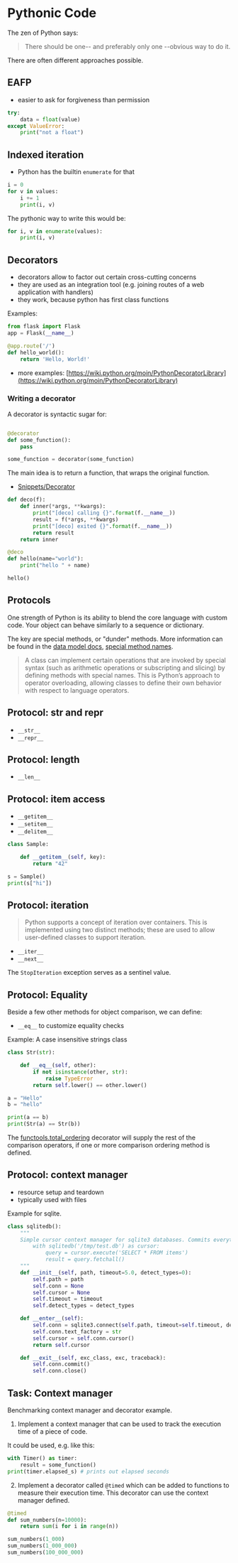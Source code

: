 # Pythonic Code

The zen of Python says:

> There should be one-- and preferably only one --obvious way to do it.

There are often different approaches possible.

## EAFP

* easier to ask for forgiveness than permission

```python
try:
    data = float(value)
except ValueError:
    print("not a float")
```

## Indexed iteration

* Python has the builtin `enumerate` for that

```python
i = 0
for v in values:
    i += 1
    print(i, v)
```

The pythonic way to write this would be:

```python
for i, v in enumerate(values):
    print(i, v)
```


## Decorators

* decorators allow to factor out certain cross-cutting concerns
* they are used as an integration tool (e.g. joining routes of a web application with handlers)
* they work, because python has first class functions

Examples:

```python
from flask import Flask
app = Flask(__name__)

@app.route('/')
def hello_world():
    return 'Hello, World!'
```

* more examples: [https://wiki.python.org/moin/PythonDecoratorLibrary](https://wiki.python.org/moin/PythonDecoratorLibrary)

### Writing a decorator

A decorator is syntactic sugar for:

```python

@decorator
def some_function():
    pass

some_function = decorator(some_function)
```

The main idea is to return a function, that wraps the original function.

* [Snippets/Decorator](Snippets/Decorator)

```python
def deco(f):
    def inner(*args, **kwargs):
        print("[deco] calling {}".format(f.__name__))
        result = f(*args, **kwargs)
        print("[deco] exited {}".format(f.__name__))
        return result
    return inner

@deco
def hello(name="world"):
    print("hello " + name)

hello()
```

## Protocols

One strength of Python is its ability to blend the core language with custom
code. Your object can behave similarly to a sequence or dictionary.

The key are special methods, or "dunder" methods. More information can be found
in the [data model docs](https://docs.python.org/3/reference/datamodel.html),
[special method
names](https://docs.python.org/3/reference/datamodel.html#special-method-names).

> A class can implement certain operations that are invoked by special syntax
> (such as arithmetic operations or subscripting and slicing) by defining
> methods with special names. This is Python’s approach to operator overloading,
> allowing classes to define their own behavior with respect to language
> operators. 

## Protocol: str and repr

* `__str__`
* `__repr__`

## Protocol: length

* `__len__`

## Protocol: item access

* `__getitem__`
* `__setitem__`
* `__delitem__`

```Python
class Sample:

    def __getitem__(self, key):
        return "42"

s = Sample()
print(s["hi"])
```

## Protocol: iteration

> Python supports a concept of iteration over containers. This is implemented
> using two distinct methods; these are used to allow user-defined classes to
> support iteration.

* `__iter__`
* `__next__`

The `StopIteration` exception serves as a sentinel value.


## Protocol: Equality

Beside a few other methods for object comparison, we can define:

* `__eq__` to customize equality checks

Example: A case insensitive strings class

```python
class Str(str):

    def __eq__(self, other):
        if not isinstance(other, str):
            raise TypeError
        return self.lower() == other.lower()

a = "Hello"
b = "hello"

print(a == b)
print(Str(a) == Str(b))
```

The
[functools.total_ordering](https://docs.python.org/3/library/functools.html#functools.total_ordering)
decorator will supply the rest of the comparison operators, if one or more
comparison ordering method is defined.


## Protocol: context manager

* resource setup and teardown
* typically used with files

Example for sqlite.

```python
class sqlitedb():
    """
    Simple cursor context manager for sqlite3 databases. Commits everything at exit.
        with sqlitedb('/tmp/test.db') as cursor:
            query = cursor.execute('SELECT * FROM items')
            result = query.fetchall()
    """
    def __init__(self, path, timeout=5.0, detect_types=0):
        self.path = path
        self.conn = None
        self.cursor = None
        self.timeout = timeout
        self.detect_types = detect_types

    def __enter__(self):
        self.conn = sqlite3.connect(self.path, timeout=self.timeout, detect_types=self.detect_types)
        self.conn.text_factory = str
        self.cursor = self.conn.cursor()
        return self.cursor

    def __exit__(self, exc_class, exc, traceback):
        self.conn.commit()
        self.conn.close()
```



## Task: Context manager

Benchmarking context manager and decorator example.

1. Implement a context manager that can be used to track the execution time of a
   piece of code.

It could be used, e.g. like this:

```python
with Timer() as timer:
    result = some_function()
print(timer.elapsed_s) # prints out elapsed seconds
```

2. Implement a decorator called `@timed` which can be added to functions to
   measure their execution time. This decorator can use the context manager defined.

```python
@timed
def sum_numbers(n=10000):
    return sum(i for i in range(n))

sum_numbers(1_000)
sum_numbers(1_000_000)
sum_numbers(100_000_000)
```